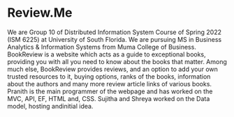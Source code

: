 # Review.Me
We are Group 10 of Distributed Information System Course of Spring 2022 (ISM 6225) at University of South Florida. We are pursuing MS in Business Analytics & Information Systems from Muma College of Business. BookReview is a website which acts as a guide to exceptional books, providing you with all you need to know about the books that matter. Among much else, BookReview provides reviews, and an option to add your own trusted resources to it, buying options, ranks of the books, information about the authors and many more review article links of various books. Pranith is the main programmer of the webpage and has worked on the MVC, API, EF, HTML and, CSS. Sujitha and Shreya worked on the Data model, hosting andinitial idea.
